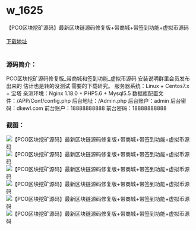 # w_1625
【PCO区块挖矿源码】最新区块链源码修复版+带商城+带签到功能+虚拟币源码
<br/></br>
[下载地址](https://www.uuid2.com/1625.html "下载地址")
<br/></br>
<h3>源码简介：</h3>
<p>PCO区块挖矿源码修复版_带商城和签到功能_虚拟币源码
安装说明群里会员发布出来的 估计也是转的没测试 需要的下载研究。
服务器系统：Linux + Centos7.x + 宝塔
亲测环境：Nginx 1.18.0 + PHP5.6 + Mysql5.5
数据库配置文件：/APP/Conf/config.php
后台地址：/Admin.php
后台账户：admin
后台密码：dkewl.com
前台账户：18888888888
前台密码：18888888888<p>
<h3>截图：</h3>
<img src="https://www.uuid2.com/wp-content/uploads/img/202109/421046c836.png" alt="【PCO区块挖矿源码】最新区块链源码修复版+带商城+带签到功能+虚拟币源码"><img src="https://www.uuid2.com/wp-content/uploads/img/202109/9d3a8be512.png" alt="【PCO区块挖矿源码】最新区块链源码修复版+带商城+带签到功能+虚拟币源码"><img src="https://www.uuid2.com/wp-content/uploads/img/202109/1739e3c679.png" alt="【PCO区块挖矿源码】最新区块链源码修复版+带商城+带签到功能+虚拟币源码"><img src="https://www.uuid2.com/wp-content/uploads/img/202109/a14c0c7994.png" alt="【PCO区块挖矿源码】最新区块链源码修复版+带商城+带签到功能+虚拟币源码"><img src="https://www.uuid2.com/wp-content/uploads/img/202109/9f7fc47930.png" alt="【PCO区块挖矿源码】最新区块链源码修复版+带商城+带签到功能+虚拟币源码"><img src="https://www.uuid2.com/wp-content/uploads/img/202109/9f7fc47701.png" alt="【PCO区块挖矿源码】最新区块链源码修复版+带商城+带签到功能+虚拟币源码">
